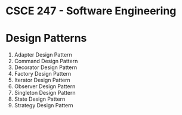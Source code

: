 # CSCE 247 - Software Engineering
# Design Patterns
1. Adapter Design Pattern
2. Command Design Pattern
3. Decorator Design Pattern
4. Factory Design Pattern
5. Iterator Design Pattern
6. Observer Design Pattern
7. Singleton Design Pattern
8. State Design Pattern
9. Strategy Design Pattern
